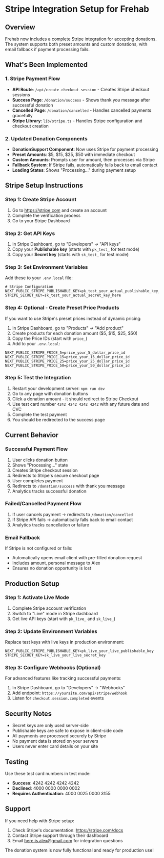 # Stripe Integration Setup for Frehab

## Overview
Frehab now includes a complete Stripe integration for accepting donations. The system supports both preset amounts and custom donations, with email fallback if payment processing fails.

## What's Been Implemented

### 1. Stripe Payment Flow
- **API Route**: `/api/create-checkout-session` - Creates Stripe checkout sessions
- **Success Page**: `/donation/success` - Shows thank you message after successful donation
- **Cancelled Page**: `/donation/cancelled` - Handles cancelled payments gracefully
- **Stripe Library**: `lib/stripe.ts` - Handles Stripe configuration and checkout creation

### 2. Updated Donation Components
- **DonationSupport Component**: Now uses Stripe for payment processing
- **Preset Amounts**: $5, $15, $25, $50 with immediate checkout
- **Custom Amounts**: Prompts user for amount, then processes via Stripe
- **Fallback System**: If Stripe fails, automatically falls back to email contact
- **Loading States**: Shows "Processing..." during payment setup

## Stripe Setup Instructions

### Step 1: Create Stripe Account
1. Go to https://stripe.com and create an account
2. Complete the verification process
3. Go to your Stripe Dashboard

### Step 2: Get API Keys
1. In Stripe Dashboard, go to "Developers" → "API keys"
2. Copy your **Publishable key** (starts with `pk_test_` for test mode)
3. Copy your **Secret key** (starts with `sk_test_` for test mode)

### Step 3: Set Environment Variables
Add these to your `.env.local` file:

```env
# Stripe Configuration
NEXT_PUBLIC_STRIPE_PUBLISHABLE_KEY=pk_test_your_actual_publishable_key_here
STRIPE_SECRET_KEY=sk_test_your_actual_secret_key_here
```

### Step 4: Optional - Create Preset Price Products
If you want to use Stripe's preset prices instead of dynamic pricing:

1. In Stripe Dashboard, go to "Products" → "Add product"
2. Create products for each donation amount ($5, $15, $25, $50)
3. Copy the Price IDs (start with `price_`)
4. Add to your `.env.local`:

```env
NEXT_PUBLIC_STRIPE_PRICE_5=price_your_5_dollar_price_id
NEXT_PUBLIC_STRIPE_PRICE_15=price_your_15_dollar_price_id
NEXT_PUBLIC_STRIPE_PRICE_25=price_your_25_dollar_price_id
NEXT_PUBLIC_STRIPE_PRICE_50=price_your_50_dollar_price_id
```

### Step 5: Test the Integration
1. Restart your development server: `npm run dev`
2. Go to any page with donation buttons
3. Click a donation amount - it should redirect to Stripe Checkout
4. Use test card number `4242 4242 4242 4242` with any future date and CVC
5. Complete the test payment
6. You should be redirected to the success page

## Current Behavior

### Successful Payment Flow
1. User clicks donation button
2. Shows "Processing..." state
3. Creates Stripe checkout session
4. Redirects to Stripe's secure checkout page
5. User completes payment
6. Redirects to `/donation/success` with thank you message
7. Analytics tracks successful donation

### Failed/Cancelled Payment Flow
1. If user cancels payment → redirects to `/donation/cancelled`
2. If Stripe API fails → automatically falls back to email contact
3. Analytics tracks cancellation or failure

### Email Fallback
If Stripe is not configured or fails:
- Automatically opens email client with pre-filled donation request
- Includes amount, personal message to Alex
- Ensures no donation opportunity is lost

## Production Setup

### Step 1: Activate Live Mode
1. Complete Stripe account verification
2. Switch to "Live" mode in Stripe dashboard
3. Get live API keys (start with `pk_live_` and `sk_live_`)

### Step 2: Update Environment Variables
Replace test keys with live keys in production environment:

```env
NEXT_PUBLIC_STRIPE_PUBLISHABLE_KEY=pk_live_your_live_publishable_key
STRIPE_SECRET_KEY=sk_live_your_live_secret_key
```

### Step 3: Configure Webhooks (Optional)
For advanced features like tracking successful payments:
1. In Stripe Dashboard, go to "Developers" → "Webhooks"
2. Add endpoint: `https://yoursite.com/api/stripe/webhook`
3. Listen for `checkout.session.completed` events

## Security Notes

- Secret keys are only used server-side
- Publishable keys are safe to expose in client-side code
- All payments are processed securely by Stripe
- No payment data is stored on your servers
- Users never enter card details on your site

## Testing

Use these test card numbers in test mode:
- **Success**: 4242 4242 4242 4242
- **Declined**: 4000 0000 0000 0002
- **Requires Authentication**: 4000 0025 0000 3155

## Support

If you need help with Stripe setup:
1. Check Stripe's documentation: https://stripe.com/docs
2. Contact Stripe support through their dashboard
3. Email here.is.alex@gmail.com for integration questions

The donation system is now fully functional and ready for production use!
